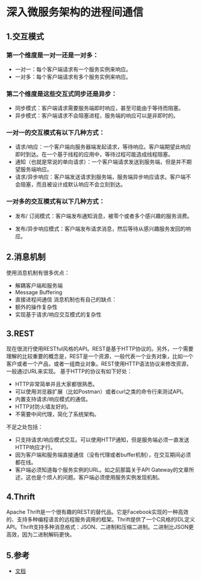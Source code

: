 # 深入微服务架构的进程间通信 

## 1.交互模式

### 第一个维度是一对一还是一对多：

* 一对一：每个客户端请求有一个服务实例来响应。
* 一对多：每个客户端请求有多个服务实例来响应。

### 第二个维度是这些交互式同步还是异步：

* 同步模式：客户端请求需要服务端即时响应，甚至可能由于等待而阻塞。
* 异步模式：客户端请求不会阻塞进程，服务端的响应可以是非即时的。

### 一对一的交互模式有以下几种方式：

* 请求/响应：一个客户端向服务器端发起请求，等待响应。客户端期望此响应即时到达。在一个基于线程的应用中，等待过程可能造成线程阻塞。
* 通知（也就是常说的单向请求）：一个客户端请求发送到服务端，但是并不期望服务端响应。
* 请求/异步响应：客户端发送请求到服务端，服务端异步响应请求。客户端不会阻塞，而且被设计成默认响应不会立刻到达。

### 一对多的交互模式有以下几种方式：

* 发布/ 订阅模式：客户端发布通知消息，被零个或者多个感兴趣的服务消费。

* 发布/异步响应模式：客户端发布请求消息，然后等待从感兴趣服务发回的响应。

## 2.消息机制

使用消息机制有很多优点：
* 解耦客户端和服务端
* Message Buffering
* 直接进程间通信
消息机制也有自己的缺点：
* 额外的操作复杂性
* 实现基于请求/响应交互模式的复杂性

## 3.REST

现在很流行使用RESTful风格的API。REST是基于HTTP协议的。另外，一个需要理解的比较重要的概念是，REST是一个资源，一般代表一个业务对象，比如一个客户或者一个产品，或者一组商业对象。REST使用HTTP语法协议来修改资源，一般通过URL来实现。
基于HTTP的协议有如下好处：

* HTTP非常简单并且大家都很熟悉。
* 可以使用浏览器扩展（比如Postman）或者curl之类的命令行来测试API。
* 内置支持请求/响应模式的通信。
* HTTP对防火墙友好的。
* 不需要中间代理，简化了系统架构。

不足之处包括：

* 只支持请求/响应模式交互。可以使用HTTP通知，但是服务端必须一直发送HTTP响应才行。
* 因为客户端和服务端直接通信（没有代理或者buffer机制），在交互期间必须都在线。
* 客户端必须知道每个服务实例的URL。如之前那篇关于API Gateway的文章所述，这也是个烦人的问题。客户端必须使用服务实例发现机制。

## 4.Thrift

Apache Thrift是一个很有趣的REST的替代品。它是Facebook实现的一种高效的、支持多种编程语言的远程服务调用的框架。Thrift提供了一个C风格的IDL定义API。Thrift支持多种消息格式：JSON、二进制和压缩二进制。二进制比JSON更高效，因为二进制解码更快。

## 5.参考

* [文档](http://www.dockone.io/article/549)